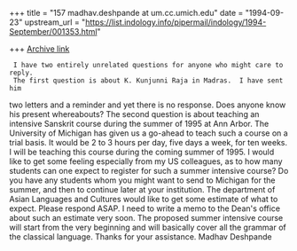 +++
title = "157 madhav.deshpande at um.cc.umich.edu"
date = "1994-09-23"
upstream_url = "https://list.indology.info/pipermail/indology/1994-September/001353.html"

+++
[Archive link](https://list.indology.info/pipermail/indology/1994-September/001353.html)

     I have two entirely unrelated questions for anyone who might care to reply.
     The first question is about K. Kunjunni Raja in Madras.  I have sent him
two letters and a reminder and yet there is no response.  Does anyone know
his present whereabouts? 
	    The second question is about teaching an intensive Sanskrit course during the summer of 1995 at Ann Arbor.  The University of Michigan has given us a
go-ahead to teach such a course on a trial basis.  It would be 2 to 3 hours
per day, five days a week, for ten weeks.  I will be teaching this course
during the coming summer of 1995.  I would like to get some feeling especially from my US colleagues, as to how many students can one expect to  register
for such a summer intensive course?  Do you have any students whom you might
want to send to Michigan for the summer, and then to continue later at
your institution.  The department of Asian Languages and Cultures would like
to get some estimate of what to expect.  Please respond ASAP.  I need to
write a memo to the Dean's office about such an estimate very soon.
     The proposed summer intensive course will start from the very beginning
and will basically cover all the grammar of the classical language.
     Thanks for your assistance.
                        Madhav Deshpande





